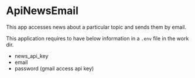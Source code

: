 # ApiNewsEmail
This app accesses news about a particular topic and sends them by email.

This application requires to have below information in a ```.env``` file in the work dir.
- news_api_key
- email
- password (gmail access api key)